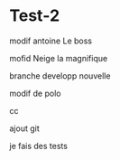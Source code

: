 # Test-2

modif antoine Le boss

mofid Neige la magnifique

branche developp nouvelle

modif de polo


cc

ajout git

je fais des tests